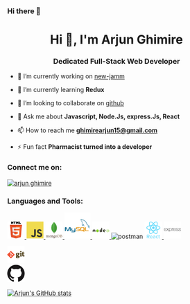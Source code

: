 ### Hi there 👋
<h1 align="center">Hi 👋, I'm Arjun Ghimire</h1>
<h3 align="center">Dedicated Full-Stack Web Developer</h3>

- 🔭 I’m currently working on [new-jamm](https://github.com/ghimirear/new-jamm)


- 🌱 I’m currently learning **Redux**

- 👯 I’m looking to collaborate on [github](https://github.com/ghimirear)


- 💬 Ask me about **Javascript, Node.Js, express.Js, React**

- 📫 How to reach me **ghimirearjun15@gmail.com**

- ⚡ Fun fact **Pharmacist turned into a developer**

<h3 align="left">Connect me on:</h3> 
<p align="left">
<a href="https://www.linkedin.com/in/arjun-ghimire/" target="blank"><img align="center" src="https://cdn.jsdelivr.net/npm/simple-icons@3.0.1/icons/linkedin.svg" alt="arjun ghimire" height="30" width="40" hex="#0e76a8" /></a>


</p>

<h3 align="left">Languages and Tools:</h3>
<p> <a href="https://www.w3.org/html/" target="_blank"> <img src="https://raw.githubusercontent.com/devicons/devicon/master/icons/html5/html5-original-wordmark.svg" alt="html5" width="40" height="40"/> </a>
<a href="https://developer.mozilla.org/en-US/docs/Web/JavaScript" target="_blank"> <img src="https://raw.githubusercontent.com/devicons/devicon/master/icons/javascript/javascript-original.svg" alt="javascript" width="40" height="40"/>
 <a href="https://www.mongodb.com/" target="_blank"> <img src="https://raw.githubusercontent.com/devicons/devicon/master/icons/mongodb/mongodb-original-wordmark.svg" alt="mongodb" width="40" height="40" margin="10"/> </a> <a href="https://www.mysql.com/" target="_blank"> <img src="https://raw.githubusercontent.com/devicons/devicon/master/icons/mysql/mysql-original-wordmark.svg" alt="mysql" width="60" height="60" margin="10"/> </a>
  <a href="https://nodejs.org" target="_blank"> <img src="https://raw.githubusercontent.com/devicons/devicon/master/icons/nodejs/nodejs-original-wordmark.svg" alt="nodejs" width="40" height="40"/> </a
    <a href="https://postman.com" target="_blank"> <img src="https://www.vectorlogo.zone/logos/getpostman/getpostman-icon.svg" alt="postman" width="40" height="40" margin="10"/> </a>
  <a href="https://reactjs.org/" target="_blank"> <img src="https://raw.githubusercontent.com/devicons/devicon/master/icons/react/react-original-wordmark.svg" alt="react" width="40" height="40"/> </a>
  <a href="https://expressjs.com" target="_blank"> <img src="https://raw.githubusercontent.com/devicons/devicon/master/icons/express/express-original-wordmark.svg" alt="express" width="40" height="40"/>
   
  <a href="https://expressjs.com" target="_blank"> <img src="https://raw.githubusercontent.com/github/explore/80688e429a7d4ef2fca1e82350fe8e3517d3494d/topics/git/git.png" alt="express" width="40" height="40"/>  
   <a href="https://expressjs.com" target="_blank"> <img src="https://raw.githubusercontent.com/github/explore/78df643247d429f6cc873026c0622819ad797942/topics/github/github.png" alt="express" width="40" height="40"/>  
    
 [![Arjun's GitHub stats](https://github-readme-stats.vercel.app/api?username=ghimirear)](https://github.com/ghimirear/github-readme-stats)

